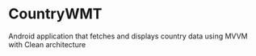 # CountryWMT
Android application that fetches and displays country data using MVVM with Clean architecture
